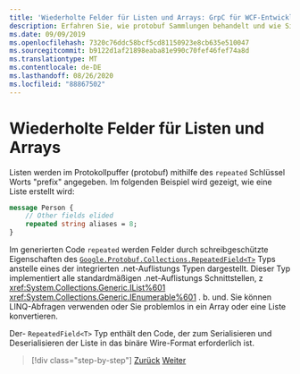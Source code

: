 ```yaml
---
title: 'Wiederholte Felder für Listen und Arrays: GrpC für WCF-Entwickler'
description: Erfahren Sie, wie protobuf Sammlungen behandelt und wie Sie mit .NET-Auflistungen in Beziehung stehen.
ms.date: 09/09/2019
ms.openlocfilehash: 7320c76ddc58bcf5cd81150923e8cb635e510047
ms.sourcegitcommit: b9122d1af21898eaba81e990c70fef46fef74a8d
ms.translationtype: MT
ms.contentlocale: de-DE
ms.lasthandoff: 08/26/2020
ms.locfileid: "88867502"
---
```

# <a name="repeated-fields-for-lists-and-arrays"></a>Wiederholte Felder für Listen und Arrays

Listen werden im Protokollpuffer (protobuf) mithilfe des `repeated` Schlüssel Worts "prefix" angegeben. Im folgenden Beispiel wird gezeigt, wie eine Liste erstellt wird:

```protobuf
message Person {
    // Other fields elided
    repeated string aliases = 8;
}
```

Im generierten Code `repeated` werden Felder durch schreibgeschützte Eigenschaften des [`Google.Protobuf.Collections.RepeatedField<T>`][repeated-field] Typs anstelle eines der integrierten .net-Auflistungs Typen dargestellt. Dieser Typ implementiert alle standardmäßigen .net-Auflistungs Schnittstellen, z <xref:System.Collections.Generic.IList%601> <xref:System.Collections.Generic.IEnumerable%601> . b. und. Sie können LINQ-Abfragen verwenden oder Sie problemlos in ein Array oder eine Liste konvertieren.

Der- `RepeatedField<T>` Typ enthält den Code, der zum Serialisieren und Deserialisieren der Liste in das binäre Wire-Format erforderlich ist.

[repeated-field]: https://developers.google.cn/protocol-buffers/docs/reference/csharp/class/google/protobuf/collections/repeated-field-t-

>[!div class="step-by-step"]
>[Zurück](protobuf-nested-types.md)
>[Weiter](protobuf-reserved.md)
